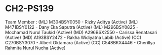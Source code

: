 # CH2-PS139

Team Member :
(ML) M304BSY0050 - Rizky Aditya (Active)
(ML) M471BSY0122 - Dany Eka Saputra (Active)
(ML) M296BSY0825 - Mochamad Nurul Taukid (Active)
(MD) A296BSX2550 - Carissa Renatasari (Active)
(MD) A193BSY2472 - Rakha Widiyatna Labib (Active)
(CC) C270BSY3070 - Albert Oktamara (Active)
(CC) C548BKX4446 - Cherillya Rahmita Nurul Nucha (Active)
